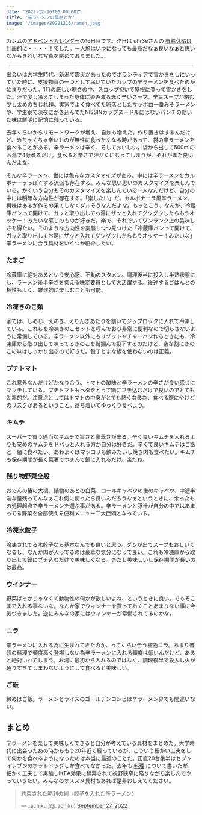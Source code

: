```yaml
---
date: "2022-12-16T00:00:00Z"
title: '辛ラーメンの具材とか'
image: '/images/20221216/ramen.jpeg'
---
```


カンムの[アドベントカレンダー](https://adventar.org/calendars/7789)の16日目です。昨日は uhr3eさんの [有給休暇は計画的に・・・・！](https://note.com/uhr3e/n/nc07ea95844f5)でした。一人旅はいつになっても最高だなぁ良いなぁと思いながらきれいな写真を眺めておりました。

---

出会いは大学生時代、新潟で震災があったのでボランティアで雪かきをしにいっていた時に、支援物資の一つとして届いていたカップの辛ラーメンを食べたのが始まりだった。1月の厳しい寒さの中、スコップ担いで屋根に登って雪かきをした。汗で少し冷えてしまった身体に染み渡る赤く辛いスープ。辛旨スープが絡む少し太めのちじれ麺。実家でよく食べてた卵落としたサッポロ一番みそラーメンや、学生寮で深夜にかき込んでたNISSINカップヌードルにはないパンチの効いた味は鮮明に記憶に残っている。

去年くらいからリモートワークが増え、自炊も増えた。作り置きはするんだけど、めちゃくちゃ辛いものが無性に食べたくなる時があって、袋の辛ラーメンを食べることがある。辛ラーメンは辛く、そしておいしい。袋から出して500mlのお湯で4分煮るだけ。食べると辛さで汗だくになってしまうが、それがまた良いんだよな。

そんな辛ラーメン、世には色んなカスタマイズがある。中には辛ラーメンをカルボナーラっぽくする流派も存在する。みんな思い思いのカスタマイズを楽しんでいる。かくいう自分もそのカスタマイズを楽しんでいる一人なんだけど、自分の中には明確な方向性が存在する。「楽したい」だ。カルボナーラ風辛ラーメン、興味はあるが作るの果てしなくダルそうなんだよな。もっとこう、なんか、冷蔵庫バンって開けて、ガッと取り出してお湯にザッと入れてグツグツしたらもうオッケー！みたいな感じのものが好きだ。楽で、それでいてワンランク上の美味しさを得たい。そのような方向性を実験しつつ見つけた「冷蔵庫バンって開けて、ガッと取り出してお湯にザッと入れてグツグツしたらもうオッケー！みたいな」辛ラーメンに合う具材をいくつか紹介したい。

### たまご

冷蔵庫に絶対あるという安心感、不動のスタメン。調理後半に投入し半熟状態にし、ラーメン後半辛さを抑える味変要員として大活躍する。後述するごはんとの相性もよく、雑炊的に楽しむことも可能。

### 冷凍きのこ類

家では、しめじ、えのき、えりんぎあたりを割いてジップロックに入れて冷凍している。これらを冷凍きのこセットと呼んでおり非常に便利なので切らさないように常備している。辛ラーメン以外にもリゾットやチャーハン作るときにも、冷凍庫から取り出して凍ってるきのこを鷲掴んで投下するのだけど、楽な割にきのこの味はしっかり出るので好きだ。包丁とまな板を使わないのは正義。

### プチトマト

これ意外なんだけどかなり合う。トマトの酸味と辛ラーメンの辛さが良い感じにマッチしている。プチトマトもヘタをとって鍋にブチ込むだけで良いのでとても効率的だ。注意点としてはトマトの中身がとても熱くなる為、食べる際にやけどのリスクがあるということ。落ち着いてゆっくり食べよう。

### キムチ

スーパーで買う適当なキムチで旨さと豪華さが出る。辛く良いキムチを入れるよりも安めのキムチをドバっと入れる方が自分は好きだ。辛くて良いキムチはご飯と一緒に食べたい。あわよくばマッコリも飲みたいし焼き肉も食べたい。キムチも保存期間が長く菜箸でつまんで鍋に入れるだけ。楽だね。

### 残り物野菜全般

おでんの後の大根、鍋物のあとの白菜、ロールキャベツの後のキャベツ、中途半端な量残ってんなぁこれ何に使ったら良いんだろうなぁというときに、余ったもの処理起点で辛ラーメンを選ぶ事がある。辛ラーメンと豚汁が自分の中ではあまってる野菜を全部使える便利メニュー二大巨頭となっている。

### 冷凍水餃子

冷凍されてる水餃子なら基本なんでも良いと思う。ダシが出てスープもおしいくなるし、なんか肉が入ってるのは豪華な気分になって良い。これも冷凍庫から取り出して鍋にブチ込むだけで美味しくなる。楽だし美味しいし保存期間が長いのは最高。

### ウインナー

野菜ばっかじゃなくて動物性の何かが欲しいよね、というときに良い。でもそこまで入れる事ないな。なんか家でウィンナーを買っておくことあまりない事に今気づきました。逆にみんなの家にはウィンナーが常備されてるのかな。

### ニラ

辛ラーメンに入れる為に生まれてきたのか、ってくらい合う植物ニラ。あまり普段の料理で頻度高く登場しない為辛ラーメンに入れる頻度は低いんだけど、あると絶対いれてしまう。お湯に最初から入れるのではなく、調理後半で投入し火が通りすぎてしまわないようにして食べると美味しい。

### ご飯

締めはご飯。ラーメンとライスのゴールデンコンビは辛ラーメン界でも間違いない。

## まとめ

辛ラーメンを楽して美味しくできると自分が考えている具材をまとめた。大学時代に出会ったあの時からもう20年近く経っているが、こういう細かい工夫をして何かを食べるようになったのは本当に最近のことだ。正直20台後半はセブンイレブンのホットドッグしか食べてなかった。去年も [料理](https://akirachiku.com/post/2021-12-25-cooking/) について書いたが、細かく工夫して実験しIKEA効果に翻弄されて視野狭窄に陥りながら楽しんでやっていきたい。みんなのオススメ具材もあれば是非おしえてください。

<blockquote class="twitter-tweet"><p lang="ja" dir="ltr">約束された勝利の剣〈餃子を入れた辛ラーメン〉</p>&mdash; _achiku (@_achiku) <a href="https://twitter.com/_achiku/status/1574719531443884032?ref_src=twsrc%5Etfw">September 27, 2022</a></blockquote> <script async src="https://platform.twitter.com/widgets.js" charset="utf-8"></script>
